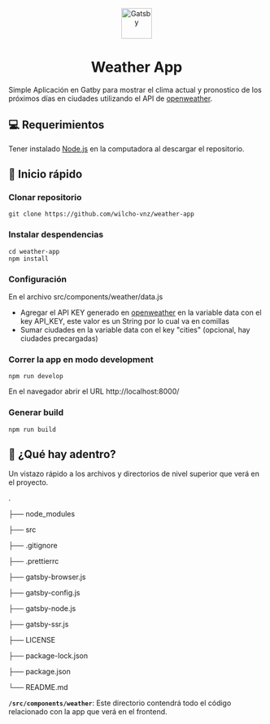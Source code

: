 <p  align="center">
<a  href="https://www.gatsbyjs.org">
<img  alt="Gatsby"  src="https://www.gatsbyjs.org/monogram.svg"  width="60"  />
</a>
</p>
<h1  align="center">
Weather App
</h1>

  

Simple Aplicación en Gatby para mostrar el clima actual y pronostico de los próximos días en ciudades utilizando el API de [openweather](https://openweathermap.org/).

## 💻 Requerimientos

Tener instalado [Node.js](https://nodejs.org/es/) en la computadora al descargar el repositorio.
  

## 🚀 Inicio rápido

### Clonar repositorio

```shell
git clone https://github.com/wilcho-vnz/weather-app
```

### Instalar despendencias
```shell
cd weather-app
npm install
```

### Configuración
En el archivo src/components/weather/data.js
- Agregar el API KEY generado en [openweather](https://openweathermap.org/) en la variable data con el key API_KEY, este valor es un String por lo cual va en comillas
- Sumar ciudades en la variable data con el key "cities" (opcional, hay ciudades precargadas)

### Correr la app en modo development
```shell
npm run develop
```
En el navegador abrir el URL
http://localhost:8000/

### Generar build
```shell
npm run build
```



## 🧐 ¿Qué hay adentro?

Un vistazo rápido a los archivos y directorios de nivel superior que verá en el proyecto.

.

├── node_modules

├── src

├── .gitignore

├── .prettierrc

├── gatsby-browser.js

├── gatsby-config.js

├── gatsby-node.js

├── gatsby-ssr.js

├── LICENSE

├── package-lock.json

├── package.json

└── README.md

  

**`/src/components/weather`**: Este directorio contendrá todo el código relacionado con la app que verá en el frontend.

  
